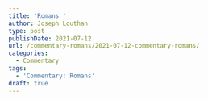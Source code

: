 ```yaml
---
title: 'Romans '
author: Joseph Louthan
type: post
publishDate: 2021-07-12
url: /commentary-romans/2021-07-12-commentary-romans/
categories:
  - Commentary
tags:
  - 'Commentary: Romans'
draft: true
---
```

